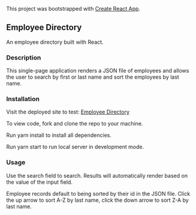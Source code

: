 This project was bootstrapped with [Create React App](https://github.com/facebook/create-react-app).

## Employee Directory
An employee directory built with React.

### Description
This single-page application renders a JSON file of employees and allows the user to search by first or last name and sort the employees by last name.

### Installation
Visit the deployed site to test: [Employee Directory](https://stephmarie17.github.io/react-employee-directory/)

To view code, fork and clone the repo to your machine. 

Run yarn install to install all dependencies. 

Run yarn start to run local server in development mode.

### Usage
Use the search field to search. Results will automatically render based on the value of the input field.

Employee records default to being sorted by their id in the JSON file. Click the up arrow to sort A-Z by last name, click the down arrow to sort Z-A by last name.
